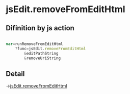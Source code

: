 # jsEdit.removeFromEditHtml

## Difinition by js action

```js.js

var=runRemoveFromEditHtml
	?func=jsEdit.removeFromEditHtml
		&editPathString
		&removeUriString
```

## Detail

->[jsEdit.removeFromEditHtml](https://github.com/puutaro/CommandClick/blob/master/md/developer/js_interface/details/edit/JsEdit/removeFromEditHtml.md)
